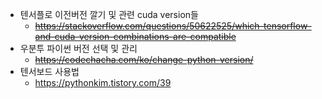 - 텐서플로 이전버전 깔기 및 관련 cuda version들
  - ~~https://stackoverflow.com/questions/50622525/which-tensorflow-and-cuda-version-combinations-are-compatible~~
- 우분투 파이썬 버전 선택 및 관리
  - ~~https://codechacha.com/ko/change-python-version/~~
- 텐서보드 사용법
  - https://pythonkim.tistory.com/39
